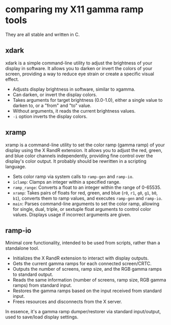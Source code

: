# comparing my X11 gamma ramp tools

They are all stable and written in C.

## xdark

xdark is a simple command-line utility to adjust the brightness of your display in software. It allows you to darken or invert the colors of your screen, providing a way to reduce eye strain or create a specific visual effect.

*   Adjusts display brightness in software, similar to xgamma.
*   Can darken, or invert the display colors.
*   Takes arguments for target brightness (0.0-1.0), either a single value to darken to, or a "from" and "to" value.
*   Without arguments, it reads the current brightness values.
*   `-i` option inverts the display colors.

## xramp

xramp is a command-line utility to set the color ramp (gamma ramp) of your display using the X RandR extension. It allows you to adjust the red, green, and blue color channels independently, providing fine control over the display's color output. It probably should be rewritten in a scripting language.

*   Sets color ramp via system calls to `ramp-gen` and `ramp-io`.
*   `iclamp`: Clamps an integer within a specified range.
*   `ramp_range`: Converts a float to an integer within the range of 0-65535.
*   `xramp`: Takes pairs of floats for red, green, and blue (`r0`, `r1`, `g0`, `g1`, `b0`, `b1`), converts them to ramp values, and executes `ramp-gen` and `ramp-io`.
*   `main`: Parses command-line arguments to set the color ramp, allowing for single, dual, triple, or sextuple float arguments to control color values.  Displays usage if incorrect arguments are given.

## ramp-io

Minimal core functionality, intended to be used from scripts, rather than a standalone tool.

*   Initializes the X RandR extension to interact with display outputs.
*   Gets the current gamma ramps for each connected screen/CRTC.
*   Outputs the number of screens, ramp size, and the RGB gamma ramps to standard output.
*   Reads the same information (number of screens, ramp size, RGB gamma ramps) from standard input.
*   Restores the gamma ramps based on the input received from standard input.
*   Frees resources and disconnects from the X server.

In essence, it's a gamma ramp dumper/restorer via standard input/output, used to save/load display settings.

